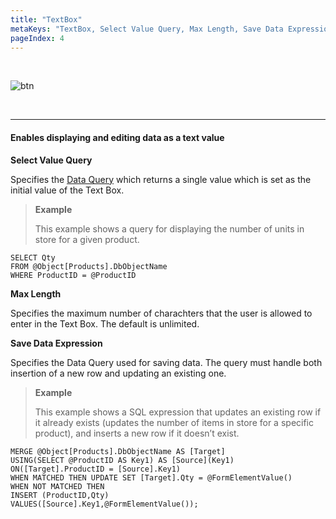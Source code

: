 ```yaml
---
title: "TextBox"
metaKeys: "TextBox, Select Value Query, Max Length, Save Data Expression "
pageIndex: 4
---
```



<br/>

![btn](https://profitbasedocs.blob.core.windows.net/images/text%20area.png)

<br/>

___



#### Enables displaying and editing data as a text value

**Select Value Query**

Specifies the [Data Query](../../sqlreports/dataqueries.md) which returns a single value which is set as the initial value of the Text Box.

>**Example**
>
>This example shows a query for displaying the number of units in store for a given product. 
>
    SELECT Qty  
    FROM @Object[Products].DbObjectName  
    WHERE ProductID = @ProductID 


**Max Length**

Specifies the maximum number of charachters that the user is allowed to enter in the Text Box. The default is unlimited.

**Save Data Expression**

Specifies the Data Query used for saving data. The query must handle both insertion of a new row and updating an existing one. 

>**Example**
>
>This example shows a SQL expression that updates an existing row if it already exists (updates the number of items in store for a specific product), and inserts a new row if it doesn’t exist. 
>
    MERGE @Object[Products].DbObjectName AS [Target]  
    USING(SELECT @ProductID AS Key1) AS [Source](Key1)  
    ON([Target].ProductID = [Source].Key1)  
    WHEN MATCHED THEN UPDATE SET [Target].Qty = @FormElementValue()  
    WHEN NOT MATCHED THEN  
    INSERT (ProductID,Qty)  
    VALUES([Source].Key1,@FormElementValue());
